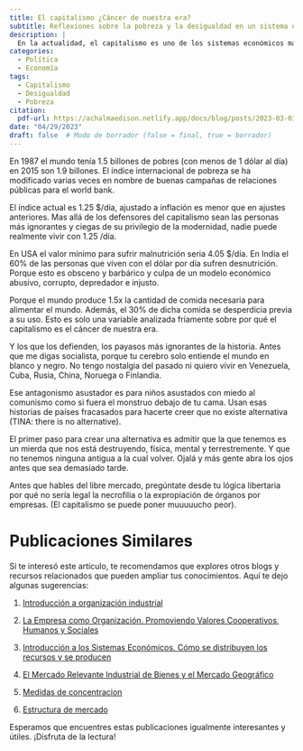 ```yaml
---
title: El capitalismo ¿Cáncer de nuestra era?
subtitle: Reflexiones sobre la pobreza y la desigualdad en un sistema económico depredador e injusto.
description: |
  En la actualidad, el capitalismo es uno de los sistemas económicos más criticados por sus impactos negativos en la sociedad y el medio ambiente.
categories:
  - Política
  - Economía
tags:
  - Capitalismo
  - Desigualdad
  - Pobreza
citation:
  pdf-url: https://achalmaedison.netlify.app/docs/blog/posts/2023-03-03-el-capitalismo/index.pdf
date: "04/29/2023"
draft: false  # Modo de borrador (false = final, true = borrador)
---
```











En 1987 el mundo tenía 1.5 billones de pobres (con menos de 1 dólar al día) en 2015 son 1.9 billones. El índice internacional de pobreza se ha modificado varias veces en nombre de buenas campañas de relaciones públicas para el world bank.

El índice actual es 1.25 $/día, ajustado a inflación es menor que en ajustes anteriores. Mas allá de los defensores del capitalismo sean las personas más ignorantes y ciegas de su privilegio de la modernidad, nadie puede realmente vivir con 1.25 /día.

En USA el valor mínimo para sufrir malnutrición seria 4.05 $/día. En India el 60% de las personas que viven con el dólar por día sufren desnutrición. Porque esto es obsceno y barbárico y culpa de un modelo económico abusivo, corrupto, depredador e injusto.

Porque el mundo produce 1.5x la cantidad de comida necesaria para alimentar el mundo. Además, el 30% de dicha comida se desperdicia previa a su uso. Esto es solo una variable analizada fríamente sobre por qué el capitalismo es el cáncer de nuestra era.

Y los que los defienden, los payasos más ignorantes de la historia. Antes que me digas socialista, porque tu cerebro solo entiende el mundo en blanco y negro. No tengo nostalgia del pasado ni quiero vivir en Venezuela, Cuba, Rusia, China, Noruega o Finlandia.

Ese antagonismo asustador es para niños asustados con miedo al comunismo como si fuera el monstruo debajo de tu cama. Usan esas historias de países fracasados para hacerte creer que no existe alternativa (TINA: there is no alternative).

El primer paso para crear una alternativa es admitir que la que tenemos es un mierda que nos está destruyendo, física, mental y terrestremente. Y que no tenemos ninguna antigua a la cual volver. Ojalá y más gente abra los ojos antes que sea demasiado tarde.

Antes que hables del libre mercado, pregúntate desde tu lógica libertaria por qué no sería legal la necrofilia o la expropiación de órganos por empresas. (El capitalismo se puede poner muuuuucho peor).

# Publicaciones Similares

Si te interesó este artículo, te recomendamos que explores otros blogs y recursos relacionados que pueden ampliar tus conocimientos. Aquí te dejo algunas sugerencias:

1.  [Introducción a organización industrial](../2023-06-12-introducion-organizacion-industrial/index.qmd)

2.  [La Empresa como Organización. Promoviendo Valores Cooperativos, Humanos y Sociales](../2023-06-13-empresa-como-organizacion/index.qmd)

3.  [Introducción a los Sistemas Económicos. Cómo se distribuyen los recursos y se producen](../2023-06-13-sistemas-economicos/index.qmd)

4.  [El Mercado Relevante Industrial de Bienes y el Mercado Geográfico](../2023-06-15-mercado-relevante-oi-cap-2/index.qmd)

5.  [Medidas de concentracion](../2023-06-16-concentracion-poder-oi-cap3/index.qmd)

6.  [Estructura de mercado](../2023-06-17-estructura-mercado-oi-cap4/index.qmd)

Esperamos que encuentres estas publicaciones igualmente interesantes y útiles. ¡Disfruta de la lectura!

